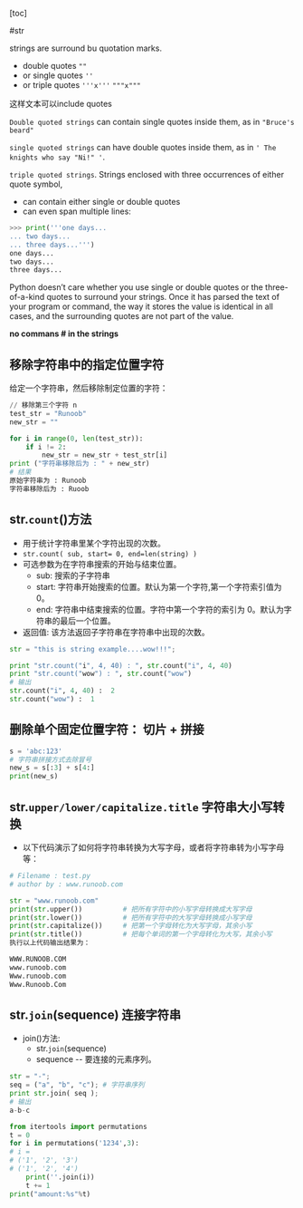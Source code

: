 [toc]

#str

strings are surround bu quotation marks.
  - double quotes `""`
  - or single quotes `''`
  - or triple quotes `'''x'''` `"""x"""`

这样文本可以include quotes

`Double quoted strings` can contain single quotes inside them, as in `"Bruce's beard"`

`single quoted strings` can have double quotes inside them, as in `' The knights who say "Ni!" '`.

`triple quoted strings`. Strings enclosed with three occurrences of either quote symbol,
- can contain either single or double quotes
- can even span multiple lines:

```py
>>> print('''one days...
... two days...
... three days...''')
one days...
two days...
three days...
```

Python doesn’t care whether you use single or double quotes or the three-of-a-kind quotes to surround your strings. Once it has parsed the text of your program or command, the way it stores the value is identical in all cases, and the surrounding quotes are not part of the value.

**no commans # in the strings**

## 移除字符串中的指定位置字符
给定一个字符串，然后移除制定位置的字符：

```py
// 移除第三个字符 n
test_str = "Runoob"
new_str = ""

for i in range(0, len(test_str)):
    if i != 2:
        new_str = new_str + test_str[i]
print ("字符串移除后为 : " + new_str)
# 结果
原始字符串为 : Runoob
字符串移除后为 : Ruoob
```


## str.`count`()方法
- 用于统计字符串里某个字符出现的次数。
- `str.count( sub, start= 0, end=len(string) )`
- 可选参数为在字符串搜索的开始与结束位置。
  - sub: 搜索的子字符串
  - start: 字符串开始搜索的位置。默认为第一个字符,第一个字符索引值为0。
  - end: 字符串中结束搜索的位置。字符中第一个字符的索引为 0。默认为字符串的最后一个位置。
- 返回值: 该方法返回子字符串在字符串中出现的次数。

```py
str = "this is string example....wow!!!";

print "str.count("i", 4, 40) : ", str.count("i", 4, 40)
print "str.count("wow") : ", str.count("wow")
# 输出
str.count("i", 4, 40) :  2
str.count("wow") :  1
```


## 删除单个固定位置字符： 切片 + 拼接

```py
s = 'abc:123'
# 字符串拼接方式去除冒号
new_s = s[:3] + s[4:]
print(new_s)
```


## str.`upper/lower/capitalize.title` 字符串大小写转换
- 以下代码演示了如何将字符串转换为大写字母，或者将字符串转为小写字母等：

```py
# Filename : test.py
# author by : www.runoob.com

str = "www.runoob.com"
print(str.upper())          # 把所有字符中的小写字母转换成大写字母
print(str.lower())          # 把所有字符中的大写字母转换成小写字母
print(str.capitalize())     # 把第一个字母转化为大写字母，其余小写
print(str.title())          # 把每个单词的第一个字母转化为大写，其余小写
执行以上代码输出结果为：

WWW.RUNOOB.COM
www.runoob.com
Www.runoob.com
Www.Runoob.Com
```


## str.`join`(sequence) 连接字符串
- join()方法:
  - str.`join`(sequence)
  - sequence -- 要连接的元素序列。

```py
str = "-";
seq = ("a", "b", "c"); # 字符串序列
print str.join( seq );
# 输出
a-b-c

from itertools import permutations
t = 0
for i in permutations('1234',3):
# i =
# ('1', '2', '3')
# ('1', '2', '4')
    print(''.join(i))
    t += 1
print("amount:%s"%t)
```
